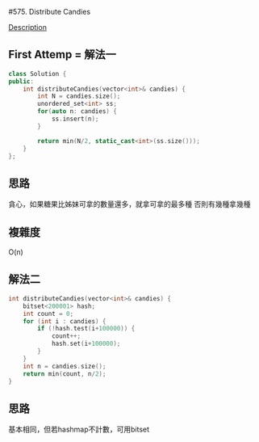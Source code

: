 #575. Distribute Candies 

[Description](https://leetcode.com/problems/distribute-candies/description/)

## First Attemp = 解法一
```C++
class Solution {
public:
    int distributeCandies(vector<int>& candies) {
        int N = candies.size();
        unordered_set<int> ss;
        for(auto n: candies) {
            ss.insert(n);
        }

        return min(N/2, static_cast<int>(ss.size()));
    }
};
```

## 思路
貪心，如果糖果比姊妹可拿的數量還多，就拿可拿的最多種
否則有幾種拿幾種

## 複雜度
O(n)

## 解法二
```C++
int distributeCandies(vector<int>& candies) {
    bitset<200001> hash;
    int count = 0;
    for (int i : candies) {
        if (!hash.test(i+100000)) {
            count++;
            hash.set(i+100000);
        }
    }
    int n = candies.size();
    return min(count, n/2);
}
```
## 思路
基本相同，但若hashmap不計數，可用bitset